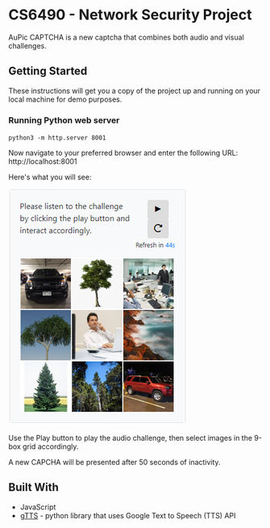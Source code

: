 # CS6490 - Network Security Project
AuPic CAPTCHA is a new captcha that combines both audio and visual challenges. 

## Getting Started
These instructions will get you a copy of the project up and running on your local machine for demo purposes.

### Running Python web server
```
python3 -m http.server 8001
```

Now navigate to your preferred browser and enter the following URL: http://localhost:8001

Here's what you will see:

![Main page](project/AuPic.PNG)

Use the Play button to play the audio challenge, then select images in the 9-box grid accordingly.

A new CAPCHA will be presented after 50 seconds of inactivity.

## Built With
* JavaScript
* [gTTS](https://pythonprogramminglanguage.com/text-to-speech/) - python library that uses Google Text to Speech (TTS) API
